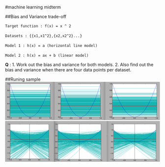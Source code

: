 #machine learning midterm

##Bias and Variance trade-off

    Target function : f(x) = x ^ 2

    Datasets : {{x1,x1^2},{x2,x2^2}...}

    Model 1 : h(x) = a (horizontal line model)

    Model 2 : h(x) = ax + b (linear model)

   **Q** : 1. Work out the bias and variance for both models.
        2. Also find out the bias and variance when there are four data points per dataset.

##Runing sample
    ![Result for Model1](sample-result/result-for-model1.png)
    ![Result for Model2](sample-result/result-for-model2.png)


